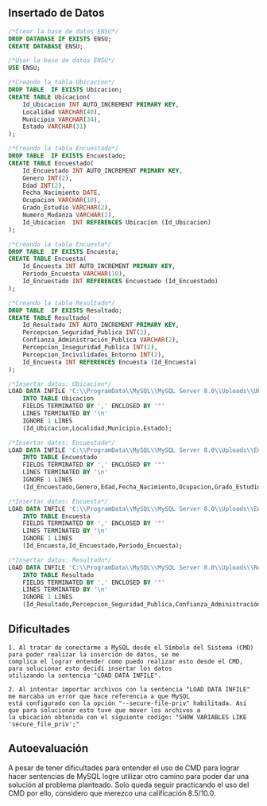 ## Insertado de Datos
```sql
/*Crear la base de datos ENSU*/
DROP DATABASE IF EXISTS ENSU;
CREATE DATABASE ENSU;

/*Usar la base de datos ENSU*/
USE ENSU;

/*Creando la tabla Ubicacion*/
DROP TABLE	IF EXISTS Ubicacion;
CREATE TABLE Ubicacion(
    Id_Ubicacion INT AUTO_INCREMENT PRIMARY KEY,
    Localidad VARCHAR(40),
    Municipio VARCHAR(34),
    Estado VARCHAR(31)
);

/*Creando la tabla Encuestado*/
DROP TABLE	IF EXISTS Encuestado;
CREATE TABLE Encuestado(
    Id_Encuestado INT AUTO_INCREMENT PRIMARY KEY,
    Genero INT(2),
    Edad INT(2),
    Fecha_Nacimiento DATE,
    Ocupacion VARCHAR(10),
    Grado_Estudio VARCHAR(2),
    Numero_Mudanza VARCHAR(2),
    Id_Ubicacion  INT REFERENCES Ubicacion (Id_Ubicacion)
);

/*Creando la tabla Encuesta*/
DROP TABLE	IF EXISTS Encuesta;
CREATE TABLE Encuesta(
    Id_Encuesta INT AUTO_INCREMENT PRIMARY KEY,
    Periodo_Encuesta VARCHAR(10),
	Id_Encuestado INT REFERENCES Encuestado (Id_Encuestado)
);

/*Creando la tabla Resultado*/
DROP TABLE	IF EXISTS Resultado;
CREATE TABLE Resultado(
    Id_Resultado INT AUTO_INCREMENT PRIMARY KEY,
    Percepcion_Seguridad_Publica INT(2),
    Confianza_Administración_Publica VARCHAR(2),
    Percepcion_Inseguridad_Publica INT(2),
    Percepcion_Incivilidades_Entorno INT(2),
    Id_Encuesta INT REFERENCES Encuesta (Id_Encuesta)
);

/*Insertar datos: Ubicacion*/
LOAD DATA INFILE 'C:\\ProgramData\\MySQL\\MySQL Server 8.0\\Uploads\\Ubicacion.csv'
	INTO TABLE Ubicacion
	FIELDS TERMINATED BY ',' ENCLOSED BY '"'
	LINES TERMINATED BY '\n'
	IGNORE 1 LINES
	(Id_Ubicacion,Localidad,Municipio,Estado);

/*Insertar datos: Encuestado*/
LOAD DATA INFILE 'C:\\ProgramData\\MySQL\\MySQL Server 8.0\\Uploads\\Encuestado.csv'
	INTO TABLE Encuestado
	FIELDS TERMINATED BY ',' ENCLOSED BY '"'
	LINES TERMINATED BY '\n'
	IGNORE 1 LINES
	(Id_Encuestado,Genero,Edad,Fecha_Nacimiento,Ocupacion,Grado_Estudio,Numero_Mudanza,Id_Ubicacion);

/*Insertar datos: Encuesta*/
LOAD DATA INFILE 'C:\\ProgramData\\MySQL\\MySQL Server 8.0\\Uploads\\Encuesta.csv'
	INTO TABLE Encuesta
	FIELDS TERMINATED BY ',' ENCLOSED BY '"'
	LINES TERMINATED BY '\n'
	IGNORE 1 LINES
	(Id_Encuesta,Id_Encuestado,Periodo_Encuesta);

/*Insertar datos: Resultado*/
LOAD DATA INFILE 'C:\\ProgramData\\MySQL\\MySQL Server 8.0\\Uploads\\Resultado.csv'
	INTO TABLE Resultado
	FIELDS TERMINATED BY ',' ENCLOSED BY '"'
	LINES TERMINATED BY '\n'
	IGNORE 1 LINES
	(Id_Resultado,Percepcion_Seguridad_Publica,Confianza_Administración_Publica,Percepcion_Inseguridad_Publica,Percepcion_Incivilidades_Entorno,Id_Encuesta);
```

## Dificultades

    1. Al tratar de conectarme a MySQL desde el Símbolo del Sistema (CMD) para poder realizar la inserción de datos, se me
    complica el lograr entender como puedo realizar esto desde el CMD, para solucionar esto decidí insertar los datos
    utilizando la sentencia "LOAD DATA INFILE".

    2. Al intentar importar archivos con la sentencia "LOAD DATA INFILE" me marcaba un error que hace referencia a que MySQL
    está configurado con la opción "--secure-file-priv" habilitada. Así que para solucionar esto tuve que mover los archivos a
    la ubicación obtenida con el siguiente código: "SHOW VARIABLES LIKE 'secure_file_priv';"

## Autoevaluación
A pesar de tener dificultades para entender el uso de CMD para lograr hacer sentencias de MySQL logre utilizar otro camino para poder dar una solución al problema planteado. Solo queda seguir practicando el uso del CMD por ello, considero que merezco una calificación 8.5/10.0.
